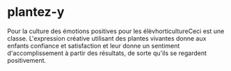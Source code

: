 # plantez-y
 Pour la culture des émotions positives pour les élèvhorticultureCeci est une classe. L'expression créative utilisant des plantes vivantes donne aux enfants confiance et satisfaction et leur donne un sentiment d'accomplissement à partir des résultats, de sorte qu'ils se regardent positivement.
